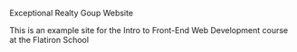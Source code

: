 Exceptional Realty Goup Website

This is an example site for the Intro to Front-End Web Development course at the Flatiron School
